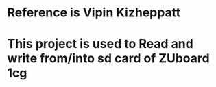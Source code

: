 # Reference is  Vipin Kizheppatt 
# This project is used to Read and write from/into sd card of ZUboard 1cg 
